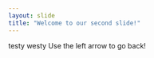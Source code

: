 ```yaml
---
layout: slide
title: "Welcome to our second slide!"
---
```

testy westy 
Use the left arrow to go back!
